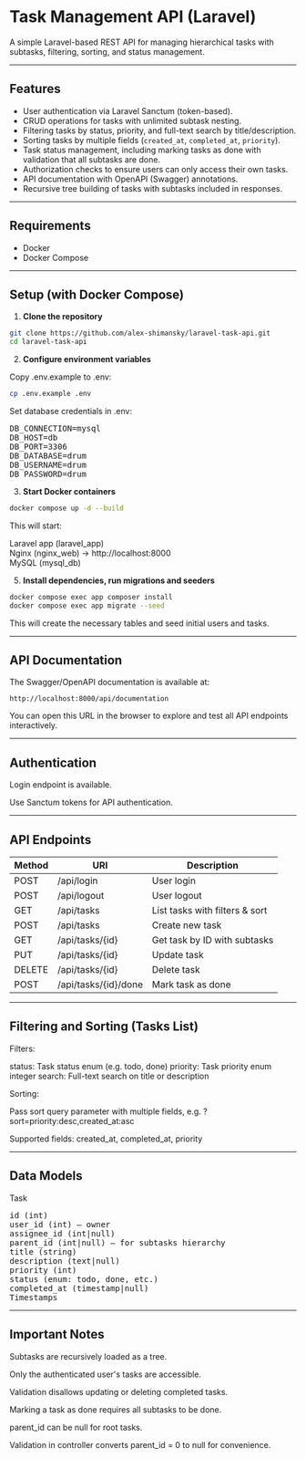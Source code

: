 # Task Management API (Laravel)

A simple Laravel-based REST API for managing hierarchical tasks with subtasks, filtering, sorting, and status management.

---

## Features

- User authentication via Laravel Sanctum (token-based).
- CRUD operations for tasks with unlimited subtask nesting.
- Filtering tasks by status, priority, and full-text search by title/description.
- Sorting tasks by multiple fields (`created_at`, `completed_at`, `priority`).
- Task status management, including marking tasks as done with validation that all subtasks are done.
- Authorization checks to ensure users can only access their own tasks.
- API documentation with OpenAPI (Swagger) annotations.
- Recursive tree building of tasks with subtasks included in responses.

---

## Requirements

- Docker
- Docker Compose

---

## Setup (with Docker Compose)

1. **Clone the repository**

```bash
git clone https://github.com/alex-shimansky/laravel-task-api.git
cd laravel-task-api
```

2. **Configure environment variables**

Copy .env.example to .env:

```bash
cp .env.example .env
```

Set database credentials in .env:
<pre lang="md">
DB_CONNECTION=mysql
DB_HOST=db
DB_PORT=3306
DB_DATABASE=drum
DB_USERNAME=drum
DB_PASSWORD=drum
</pre>

3. **Start Docker containers**

```bash
docker compose up -d --build
```

This will start:

Laravel app (laravel_app)  
Nginx (nginx_web) → http://localhost:8000  
MySQL (mysql_db)  

5. **Install dependencies, run migrations and seeders**

```bash
docker compose exec app composer install
docker compose exec app migrate --seed
```

This will create the necessary tables and seed initial users and tasks.

---

## API Documentation

The Swagger/OpenAPI documentation is available at:

`http://localhost:8000/api/documentation`

You can open this URL in the browser to explore and test all API endpoints interactively.

---

## Authentication

Login endpoint is available.

Use Sanctum tokens for API authentication.

---

## API Endpoints

| Method | URI                   | Description                    |
|--------|------------------------|--------------------------------|
| POST   | /api/login             | User login                     |
| POST   | /api/logout            | User logout                    |
| GET    | /api/tasks             | List tasks with filters & sort |
| POST   | /api/tasks             | Create new task                |
| GET    | /api/tasks/{id}        | Get task by ID with subtasks   |
| PUT    | /api/tasks/{id}        | Update task                    |
| DELETE | /api/tasks/{id}        | Delete task                    |
| POST   | /api/tasks/{id}/done   | Mark task as done              |

---

## Filtering and Sorting (Tasks List)

Filters:

status: Task status enum (e.g. todo, done)
priority: Task priority enum integer
search: Full-text search on title or description

Sorting:

Pass sort query parameter with multiple fields, e.g. ?sort=priority:desc,created_at:asc

Supported fields: created_at, completed_at, priority

---

## Data Models

Task

<pre lang="md">
id (int)
user_id (int) — owner
assignee_id (int|null)
parent_id (int|null) — for subtasks hierarchy
title (string)
description (text|null)
priority (int)
status (enum: todo, done, etc.)
completed_at (timestamp|null)
Timestamps
</pre>

---

## Important Notes

Subtasks are recursively loaded as a tree.

Only the authenticated user's tasks are accessible.

Validation disallows updating or deleting completed tasks.

Marking a task as done requires all subtasks to be done.

parent_id can be null for root tasks.

Validation in controller converts parent_id = 0 to null for convenience.
